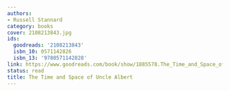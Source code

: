 ```yaml
---
authors:
- Russell Stannard
category: books
cover: 2108213843.jpg
ids:
  goodreads: '2108213843'
  isbn_10: 0571142826
  isbn_13: '9780571142828'
link: https://www.goodreads.com/book/show/1885578.The_Time_and_Space_of_Uncle_Albert
status: read
title: The Time and Space of Uncle Albert
---
```

